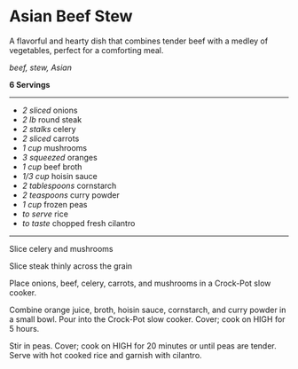 # Asian Beef Stew

A flavorful and hearty dish that combines tender beef with a medley of vegetables, perfect for a comforting meal.

*beef, stew, Asian*

**6 Servings**

---

- *2 sliced* onions
- *2 lb* round steak
- *2 stalks* celery
- *2 sliced* carrots
- *1 cup* mushrooms
- *3 squeezed* oranges
- *1 cup* beef broth
- *1/3 cup* hoisin sauce
- *2 tablespoons* cornstarch
- *2 teaspoons* curry powder
- *1 cup* frozen peas
- *to serve* rice
- *to taste* chopped fresh cilantro

---

Slice celery and mushrooms

Slice steak thinly across the grain

Place onions, beef, celery, carrots, and mushrooms in a Crock-Pot slow cooker.

Combine orange juice, broth, hoisin sauce, cornstarch, and curry powder in a small bowl. Pour into the Crock-Pot slow cooker. Cover; cook on HIGH for 5 hours.

Stir in peas. Cover; cook on HIGH for 20 minutes or until peas are tender. Serve with hot cooked rice and garnish with cilantro.
